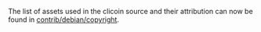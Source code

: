 The list of assets used in the clicoin source and their attribution can now be found in [contrib/debian/copyright](../contrib/debian/copyright).
